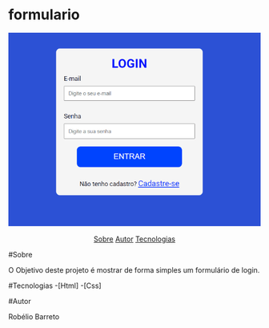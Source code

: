 <h1>formulario</h1>

<img src="login-gif.gif" alt="Readme" />

<p align="center">
    <a href="#sobre">Sobre</a>
    <a href="#autor">Autor</a>
    <a href="#tecnologias">Tecnologias</a>
</p>

#Sobre 
<p>O Objetivo deste projeto é mostrar de forma simples um formulário de login.</p>

#Tecnologias
-[Html]
-[Css]

#Autor
<p>Robélio Barreto</p>